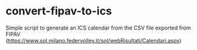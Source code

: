 # convert-fipav-to-ics
Simple script to generate an ICS calendar from the CSV file exported from FIPAV (https://www.sol.milano.federvolley.it/sol/webRisultati/Calendari.aspx)
